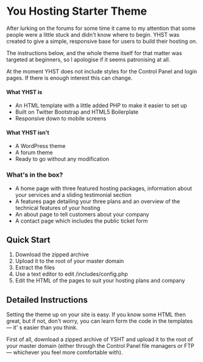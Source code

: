 # You Hosting Starter Theme
After lurking on the forums for some time it came to my attention that some people were a little stuck and didn't know where to begin. YHST was created to give a simple, responsive base for users to build their hosting on. 

The instructions below, and the whole theme itself for that matter was targeted at beginners, so I apologise if it seems patronising at all.

At the moment YHST does not include styles for the Control Panel and login pages. If there is enough interest this can change.

#### What YHST is
* An HTML template with a little added PHP to make it easier to set up
* Built on Twitter Bootstrap and HTML5 Boilerplate
* Responsive down to mobile screens

#### What YHST isn't
* A WordPress theme
* A forum theme
* Ready to go without any modification

### What's in the box?
* A home page with three featured hosting packages, information about your services and a sliding testimonial section
* A features page detailing your three plans and an overview of the technical features of your hosting
* An about page to tell customers about your company
* A contact page which includes the public ticket form

## Quick Start
1. Download the zipped archive
2. Upload it to the root of your master domain
3. Extract the files
4. Use a text editor to edit /includes/config.php 
5. Edit the HTML of the pages to suit your hosting plans and company

## Detailed Instructions
Setting the theme up on your site is easy. If you know some HTML then great, but if not, don't worry, you can learn form the code in the templates — it' s easier than you think.

First of all, download a zipped archive of YSHT and upload it to the root of your master domain (either through the Control Panel file managers or FTP — whichever you feel more comfortable with).


